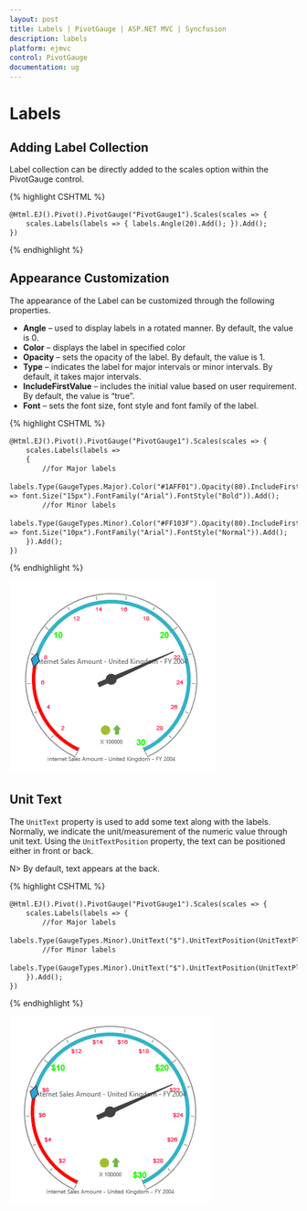 ```yaml
---
layout: post
title: Labels | PivotGauge | ASP.NET MVC | Syncfusion
description: labels 
platform: ejmvc
control: PivotGauge
documentation: ug
---
```


# Labels

## Adding Label Collection

Label collection can be directly added to the scales option within the PivotGauge control.

{% highlight CSHTML %}

    @Html.EJ().Pivot().PivotGauge("PivotGauge1").Scales(scales => {
        scales.Labels(labels => { labels.Angle(20).Add(); }).Add();
    })

{% endhighlight  %}

## Appearance Customization

The appearance of the Label can be customized through the following properties.

* **Angle** – used to display labels in a rotated manner.  By default, the value is 0.
* **Color** – displays the label in specified color
* **Opacity** – sets the opacity of the label. By default, the value is 1.
* **Type** – indicates the label for major intervals or minor intervals.  By default, it takes major intervals.
* **IncludeFirstValue** – includes the initial value based on user requirement.  By default, the value is “true”.
* **Font** – sets the font size, font style and font family of the label.

{% highlight CSHTML %}

    @Html.EJ().Pivot().PivotGauge("PivotGauge1").Scales(scales => {
        scales.Labels(labels =>
        {
            //for Major labels        
            labels.Type(GaugeTypes.Major).Color("#1AFF01").Opacity(80).IncludeFirstValue(false).Font(font => font.Size("15px").FontFamily("Arial").FontStyle("Bold")).Add();
            //for Minor labels   
            labels.Type(GaugeTypes.Minor).Color("#FF103F").Opacity(80).IncludeFirstValue(true).Font(font => font.Size("10px").FontFamily("Arial").FontStyle("Normal")).Add();
        }).Add();
    })

{% endhighlight  %}

![](Labels_images/AppearanceCustomization.png) 


## Unit Text

The `UnitText` property is used to add some text along with the labels. Normally, we indicate the unit/measurement of the numeric value through unit text. Using the `UnitTextPosition` property, the text can be positioned either in front or back.

N> By default, text appears at the back.

{% highlight CSHTML %}

    @Html.EJ().Pivot().PivotGauge("PivotGauge1").Scales(scales => {
        scales.Labels(labels => { 
            //for Major labels 
            labels.Type(GaugeTypes.Minor).UnitText("$").UnitTextPosition(UnitTextPlacement.Front).Add();
            //for Minor labels
            labels.Type(GaugeTypes.Minor).UnitText("$").UnitTextPosition(UnitTextPlacement.Front).Add(); 
        }).Add();
    })

{% endhighlight %}

![](Labels_images/UnitText.png) 


